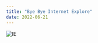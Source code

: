 ```yaml
---
title: "Bye Bye Internet Explore"
date: 2022-06-21
---
```


![IE](https://user-images.githubusercontent.com/99808714/174757001-a692bcd7-4125-496b-b44c-932da4710065.jpg)

